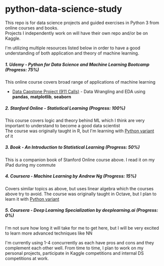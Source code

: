 # python-data-science-study

This repo is for data science projects and guided exercises in Python 3 from online courses and books.  
Projects I independently work on will have their own repo and/or be on Kaggle.

I'm utilizing multiple resources listed below in order to have a good understanding of both application and theory of machine learning.

##### 1. Udemy - Python for Data Science and Machine Learning Bootcamp (Progress: 75%)  
  This online course covers broad range of applications of machine learning  
  - [Data Capstone Project (911 Calls)](https://github.com/bchoiny/python-data-science-study/tree/master/911-eda) - Data Wrangling and EDA using **pandas**, **matplotlib**, **seaborn**
  
##### 2. Stanford Online - Statistical Learning (Progress: 100%)  
  This course covers logic and theory behind ML which I think are very important to understand to become a good data scientist  
  The course was originally taught in R, but I'm learning with [Python variant](https://github.com/Pierian-Data/ISLR-python) of it 
  
##### 3. Book - An Introduction to Statistical Learning (Progress: 50%)  
  This is a companion book of Stanford Online course above. I read it on my iPad during my commute
  
##### 4. Coursera - Machine Learning by Andrew Ng (Progress: 15%)  
  Covers similar topics as above, but uses linear algebra which the courses above try to avoid. The course was originally taught in Octave, but I plan to learn it with [Python variant](https://github.com/dibgerge/ml-coursera-python-assignments)
  
##### 5. Coursera - Deep Learning Specialization by deeplearning.ai (Progress: 0%)  
  I'm not sure how long it will take for me to get here, but I will be very excited to learn more advanced techniques like NN
  
I'm currently using 1-4 concurrently as each have pros and cons and they complement each other well. From time to time, I plan to work on my personal projects, participate in Kaggle competitions and internal DS competitions at work.
